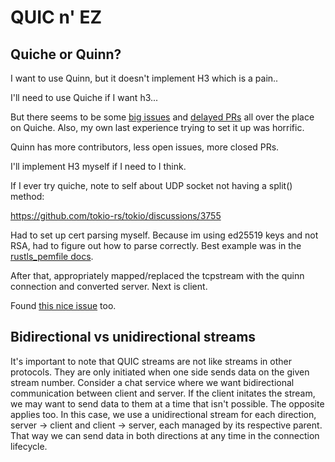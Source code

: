 # QUIC n' EZ

## Quiche or Quinn?

I want to use Quinn, but it doesn't implement H3 which is a pain..

I'll need to use Quiche if I want h3...

But there seems to be some [big issues](https://github.com/cloudflare/quiche/issues/1273)
and [delayed PRs](https://github.com/cloudflare/quiche/pull/1121) all over
the place on Quiche. Also, my own last experience trying to set it up
was horrific.

Quinn has more contributors, less open issues, more closed PRs.

I'll implement H3 myself if I need to I think.

If I ever try quiche, note to self about UDP socket not having a split() method:

https://github.com/tokio-rs/tokio/discussions/3755

Had to set up cert parsing myself. Because im using ed25519 keys and not RSA,
had to figure out how to parse correctly. Best example was in the
[rustls_pemfile docs](https://docs.rs/rustls-pemfile/latest/rustls_pemfile/#functions).

After that, appropriately mapped/replaced the tcpstream with the quinn connection
and converted server. Next is client.

Found [this nice issue](https://github.com/quinn-rs/quinn/issues/950) too.

## Bidirectional vs unidirectional streams

It's important to note that QUIC streams are not like streams in other
protocols. They are only initiated when one side sends data on the
given stream number. Consider a chat service where we want bidirectional
communication between client and server. If the client initates the stream,
we may want to send data to them at a time that isn't possible. The opposite
applies too. In this case, we use a unidirectional stream for each direction,
server -> client and client -> server, each managed by its respective parent.
That way we can send data in both directions at any time in the connection
lifecycle.
